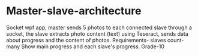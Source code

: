 # Master-slave-architecture
Socket wpf app, master sends 5 photos to each connected slave through a socket,
the slave extracts photo content (text) using Teseract, sends data about progress and the content of photos.
Requirements- slaves count-many
Show main progress and each slave's progress.
Grade-10
